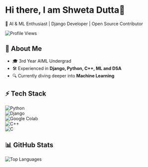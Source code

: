 # Hi there, I am Shweta Dutta👋
🚀 AI & ML Enthusiast | Django Developer | Open Source Contributor 

![Profile Views](https://komarev.com/ghpvc/?username=shwemax&color=blue) 

## 🌟 About Me  
- 🎓 3rd Year AIML Undergrad  
- 🛠️ Experienced in **Django, Python, C++, ML and DSA**  
- 🔍 Currently diving deeper into **Machine Learning**

## ⚡ Tech Stack  

![Python](https://img.shields.io/badge/Python-3776AB?style=for-the-badge&logo=python&logoColor=white)  
![Django](https://img.shields.io/badge/Django-092E20?style=for-the-badge&logo=django&logoColor=white)  
![Google Colab](https://img.shields.io/badge/Google%20Colab-F9AB00?style=for-the-badge&logo=googlecolab&logoColor=white)  
![C++](https://img.shields.io/badge/C++-00599C?style=for-the-badge&logo=c%2B%2B&logoColor=white)  
![C](https://img.shields.io/badge/C-A8B9CC?style=for-the-badge&logo=c&logoColor=white)  


## 📊 GitHub Stats    
![Top Languages](https://github-readme-stats.vercel.app/api/top-langs/?username=shwemax&layout=compact&theme=radical)  

<!--
**shweMax/shweMax** is a ✨ _special_ ✨ repository because its `README.md` (this file) appears on your GitHub profile.

Here are some ideas to get you started:

- 🔭 I’m currently working on ...
- 🌱 I’m currently learning ...
- 👯 I’m looking to collaborate on ...
- 🤔 I’m looking for help with ...
- 💬 Ask me about ...
- 📫 How to reach me: ...
- 😄 Pronouns: ...
- ⚡ Fun fact: ...
-->
